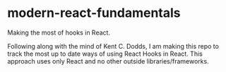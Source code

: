 # modern-react-fundamentals

Making the most of hooks in React.

Following along with the mind of Kent C. Dodds, I am making this repo to track the most up to date ways of using React Hooks in React. This approach uses only React and no other outside libraries/frameworks.
